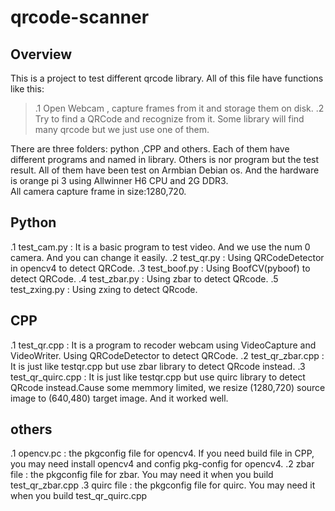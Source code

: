 # qrcode-scanner 
## Overview
This is a project to test different qrcode library. All of this file have functions like this:
  >.1 Open Webcam , capture frames from it and storage them on disk. 
  >.2 Try to find a QRCode and recognize from it. Some library will find many qrcode but we just use one of them.

There are three folders: python ,CPP and others. Each of them  have different programs and named in library. Others is nor program but the test result.
All of them have been test on Armbian Debian os. And the hardware is orange pi 3 using Allwinner H6 CPU and 2G DDR3.   
All camera capture frame in size:1280,720. 

## Python
 .1 test_cam.py : It is a basic program to test video. And we use the num 0 camera. And you can change it easily.
 .2 test_qr.py : Using QRCodeDetector in opencv4 to detect QRCode.
 .3 test_boof.py : Using BoofCV(pyboof) to detect QRCode.
 .4 test_zbar.py : Using zbar to detect QRcode. 
 .5 test_zxing.py : Using zxing to detect QRcode.
## CPP
 .1 test_qr.cpp : It is a program to recoder webcam using VideoCapture and VideoWriter. Using QRCodeDetector to detect QRCode.
 .2 test_qr_zbar.cpp : It is just like testqr.cpp but use zbar library to detect QRcode instead.
 .3 test_qr_quirc.cpp : It is just like testqr.cpp but use quirc library to detect QRcode instead.Cause some memmory limited, we resize (1280,720) source image to (640,480) target image. And it worked well.

 ## others
 .1 opencv.pc : the pkgconfig file for opencv4. If you need build file in CPP, you may need install opencv4 and config pkg-config for opencv4.
 .2 zbar file : the pkgconfig file for zbar. You may need it when you build test_qr_zbar.cpp
 .3 quirc file : the pkgconfig file for quirc. You may need it when you build test_qr_quirc.cpp
